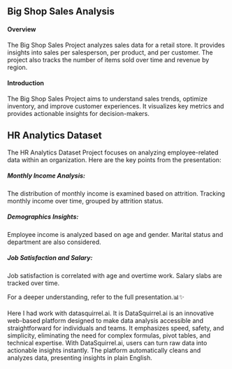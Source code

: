 
## Big Shop Sales Analysis
#### Overview
The Big Shop Sales Project analyzes sales data for a retail store. It provides insights into sales per salesperson, per product, and per customer. The project also tracks the number of items sold over time and revenue by region.

#### Introduction
The Big Shop Sales Project aims to understand sales trends, optimize inventory, and improve customer experiences. It visualizes key metrics and provides actionable insights for decision-makers.

## HR Analytics Dataset

The HR Analytics Dataset  Project focuses on analyzing employee-related data within an organization. Here are the key points from the presentation:
##### Monthly Income Analysis:
The distribution of monthly income is examined based on attrition.
Tracking monthly income over time, grouped by attrition status.
##### Demographics Insights:
Employee income is analyzed based on age and gender.
Marital status and department are also considered.
##### Job Satisfaction and Salary:
Job satisfaction is correlated with age and overtime work.
Salary slabs are tracked over time.

For a deeper understanding, refer to the full presentation.📊✨ 

Here I had work with datasquirrel.ai.
It is DataSquirrel.ai is an innovative web-based platform designed to make data analysis accessible and straightforward for individuals and teams. It emphasizes speed, safety, and simplicity, eliminating the need for complex formulas, pivot tables, and technical expertise. With DataSquirrel.ai, users can turn raw data into actionable insights instantly. The platform automatically cleans and analyzes data, presenting insights in plain English.

